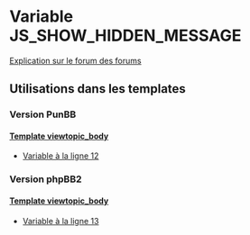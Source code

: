 # Variable JS_SHOW_HIDDEN_MESSAGE
[Explication sur le forum des forums](http://forum.forumactif.com/t294113-listing-des-variables#JS_SHOW_HIDDEN_MESSAGE)
## Utilisations dans les templates
### Version PunBB
#### [Template viewtopic_body](punbb/viewtopic_body.md)
* [Variable à la ligne 12](../punbb/viewtopic_body.tpl#L12)
### Version phpBB2
#### [Template viewtopic_body](subsilver/viewtopic_body.md)
* [Variable à la ligne 13](../subsilver/viewtopic_body.tpl#L13)